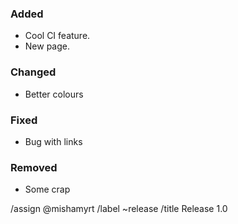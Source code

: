 ### Added

-   Cool CI feature.
-   New page.

### Changed

-   Better colours

### Fixed

-   Bug with links

### Removed

-   Some crap

/assign @mishamyrt
/label ~release
/title Release 1.0
